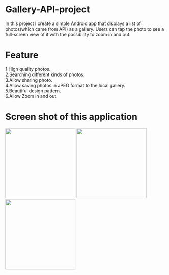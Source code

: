 # Gallery-API-project
In this project I create a simple Android app that displays a list of photos(which came from API) as a 
gallery. Users can tap the photo to see a full-screen view of it with the possibility to zoom in and out.

# Feature
1.High quality photos.<br/>
2.Searching different kinds of photos.<br/>
3.Allow sharing photo.<br/>
4.Allow saving photos in JPEG format to the local gallery.<br/>
5.Beautiful design pattern.<br/>
6.Allow Zoom in and out.<br/>


# Screen shot of this application
<p float="left" >
<img src="https://user-images.githubusercontent.com/59121881/149944382-c34d051f-a0e7-4640-9030-8520f90b51eb.jpg" width="220"/>
<img src="https://user-images.githubusercontent.com/59121881/149944383-ba4e519c-f61b-432f-9e2b-9c69c9969ae9.jpg" width="220"/>
<img src="https://user-images.githubusercontent.com/59121881/149944389-b93d0cde-0b37-42ed-ac6e-78c59a85b11b.jpg" width="220"/>
</p>
